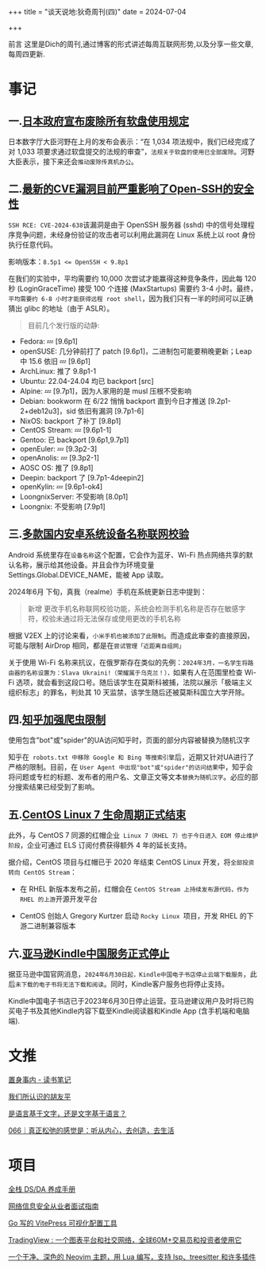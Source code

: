 +++
title = "谈天说地:狄奇周刊(四)"
date = 2024-07-04


+++

前言 这里是Dich的周刊,通过博客的形式讲述每周互联网形势,以及分享一些文章,每周四更新.
<!-- more -->
# **事记**

## **一.[日本政府宣布废除所有软盘使用规定](https://newsdig.tbs.co.jp/articles/1270285)**

日本数字厅大臣河野在上月的发布会表示：“在 1,034 项法规中，我们已经完成了对 1,033 项要求通过软盘提交的法规的审查”，`法规关于软盘的使用已全部废除`。河野大臣表示，接下来还会`推动废除传真机办公`。

## **二.[最新的CVE漏洞目前严重影响了Open-SSH的安全性](https://www.qualys.com/regresshion-cve-2024-6387/)**

`SSH RCE: CVE-2024-638`该漏洞是由于 OpenSSH 服务器 (sshd) 中的信号处理程序竞争问题，未经身份验证的攻击者可以利用此漏洞在 Linux 系统上以 root 身份执行任意代码。

影响版本：`8.5p1 <= OpenSSH < 9.8p1`

在我们的实验中，平均需要约 10,000 次尝试才能赢得这种竞争条件，因此每 120 秒 (LoginGraceTime) 接受 100 个连接 (MaxStartups) 需要约 3-4 小时。最终，`平均需要约 6-8 小时才能获得远程 root shell`，因为我们只有一半的时间可以正确猜出 glibc 的地址（由于 ASLR）。

> 目前几个发行版的动静:

- Fedora: 💤 [9.6p1]
- openSUSE: 几分钟前打了 patch [9.6p1]，二进制包可能要稍晚更新；Leap 中 15.6 依旧 💤 [9.6p1]
- ArchLinux: 推了 9.8p1-1
- Ubuntu: 22.04-24.04 均已 backport [src]
- Alpine: 💤 [9.7p1]，因为人家用的是 musl 压根不受影响
- Debian: bookworm 在 6/22 悄悄 backport 直到今日才推送 [9.2p1-2+deb12u3]，sid 依旧有漏洞 [9.7p1-6]
- NixOS: backport 了补丁 [9.8p1]
- CentOS Stream: 💤 [9.6p1-1]
- Gentoo: 已 backport [9.6p1,9.7p1]
- openEuler: 💤 [9.3p2-3]
- openAnolis: 💤 [9.3p2-1]
- AOSC OS: 推了 [9.8p1]
- Deepin: backport 了 [9.7p1-4deepin2]
- openKylin: 💤 [9.6p1-ok4]
- LoongnixServer: 不受影响 [8.0p1]
- Loongnix: 不受影响 [7.9p1]


## **三.[多款国内安卓系统设备名称联网校验](https://s.v2ex.com/t/1053659)**


Android 系统里存在`设备名称`这个配置，它会作为蓝牙、Wi-Fi 热点网络共享的默认名称，展示给其他设备。并且会作为环境变量 Settings.Global.DEVICE_NAME，能被 App 读取。

2024年6月 下旬，真我（realme）手机在系统更新日志中提到：

>新增 更改手机名称联网校验功能，系统会检测手机名称是否存在敏感字符，校验未通过将无法保存或使用更改的手机名称

根据 V2EX 上的讨论来看，`小米手机也被添加了此限制`。而造成此审查的直接原因，可能与限制 AirDrop 相同，都是在`尝试管理「近距离自组网」`

关于使用 Wi-Fi 名称来抗议，在俄罗斯存在类似的先例：`2024年3月，一名学生将路由器的名称设置为：Slava Ukraini!（荣耀属于乌克兰！），`如果有人在范围里检查 Wi-Fi 选项，就会看到这段口号。随后该学生在莫斯科被捕，法院以展示「极端主义组织标志」的罪名，判处其 10 天监禁，该学生随后还被莫斯科国立大学开除。

## **四.[知乎加强爬虫限制](https://t.me/zaihuapd/25788)**

使用包含"bot"或"spider"的UA访问知乎时，页面的部分内容被替换为随机汉字

知乎在` robots.txt 中移除 Google 和 Bing 等搜索引擎`后，近期又针对UA进行了严格的限制。目前，在 `User Agent 中出现"bot"或"spider"的访问结果`中，知乎会将问题或专栏的标题、发布者的用户名、文章正文等文本`替换为随机汉字`。必应的部分搜索结果已经受到了影响。

## **五.[CentOS Linux 7 生命周期正式结束](https://t.me/CE_Observe/34311)**

此外，与 CentOS 7 同源的红帽企业` Linux 7（RHEL 7）也于今日进入 EOM 停止维护阶段`，企业可通过 ELS 订阅付费获得额外 4 年的延长支持。

据介绍，CentOS 项目与红帽已于 2020 年结束 CentOS Linux 开发，将`全部投资转向 CentOS Stream`：

- 在 RHEL 新版本发布之前，红帽会在 `CentOS Stream 上持续发布源代码，作为 RHEL 的上游`开源开发平台

- CentOS 创始人 Gregory Kurtzer 启动 `Rocky Linux `项目，开发 RHEL 的下游二进制兼容版本


## **六.[亚马逊Kindle中国服务正式停止](https://t.me/xhqcankao/11529)**

据亚马逊中国官网消息，`2024年6月30日起，Kindle中国电子书店停止云端下载服务`，此后`未下载的电子书将无法下载和阅读`。同时，Kindle客户服务也将停止支持。

Kindle中国电子书店已于2023年6月30日停止运营。亚马逊建议用户及时将已购买电子书及其他Kindle内容下载至Kindle阅读器和Kindle App (含手机端和电脑端).


# **文推**


[置身事内 - 读书笔记](https://tw93.fun/2024-06-30/china.html)

[我们所认识的胡友平](https://mp.weixin.qq.com/s/Fxczq9ba_WFs9WM32-7AtA)

[是语言基于文字，还是文字基于语言？](https://telegra.ph/%E6%98%AF%E8%AF%AD%E8%A8%80%E5%9F%BA%E4%BA%8E%E6%96%87%E5%AD%97%E8%BF%98%E6%98%AF%E6%96%87%E5%AD%97%E5%9F%BA%E4%BA%8E%E8%AF%AD%E8%A8%80---%E7%9F%A5%E4%B9%8E%E6%97%A5%E6%8A%A5-06-26-3)

[066｜真正松弛的感觉是：听从内心，去创造，去生活](https://usefulness.zhubai.love/posts/2420277964471472128)

# **项目**

[全栈 DS/DA 养成手册](https://github.com/Jace-Yang/Full-Stack_Data-Analyst)


[网络信息安全从业者面试指南](https://github.com/FeeiCN/SecurityInterviewGuide)

[Go 写的 VitePress 可视化配置工具](https://github.com/zhangdi168/VitePressSimple)

[TradingView : 一个图表平台和社交网络，全球60M+交易员和投资者使用它](https://cn.tradingview.com/markets/world-stocks/worlds-largest-companies/)

[一个干净、深色的 Neovim 主题，用 Lua 编写，支持 lsp、treesitter 和许多插件](https://github.com/folke/tokyonight.nvim?tab=readme-ov-file)